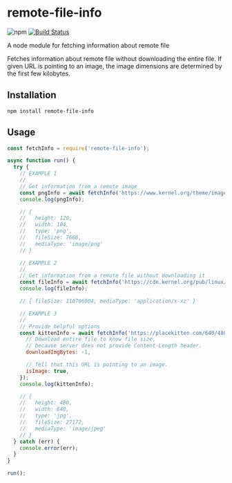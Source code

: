 # remote-file-info

![npm](https://img.shields.io/npm/v/remote-file-info) [![Build Status](https://travis-ci.org/iqqmuT/remote-file-info.svg?branch=master)](https://travis-ci.org/iqqmuT/remote-file-info)

A node module for fetching information about remote file

Fetches information about remote file without downloading the entire file. If given URL
is pointing to an image, the image dimensions are determined by the first few kilobytes.

## Installation

```
npm install remote-file-info
```

## Usage

```javascript
const fetchInfo = require('remote-file-info');

async function run() {
  try {
    // EXAMPLE 1
    //
    // Get information from a remote image
    const pngInfo = await fetchInfo('https://www.kernel.org/theme/images/logos/tux.png');
    console.log(pngInfo);

    // {
    //   height: 120,
    //   width: 104,
    //   type: 'png',
    //   fileSize: 7666,
    //   mediaType: 'image/png'
    // }

    // EXAMPLE 2
    //
    // Get information from a remote file without downloading it
    const fileInfo = await fetchInfo('https://cdn.kernel.org/pub/linux/kernel/v5.x/linux-5.5.3.tar.xz');
    console.log(fileInfo);

    // { fileSize: 110706004, mediaType: 'application/x-xz' }

    // EXAMPLE 3
    //
    // Provide helpful options
    const kittenInfo = await fetchInfo('https://placekitten.com/640/480', {
      // Download entire file to know file size,
      // because server does not provide Content-Length header.
      downloadImgBytes: -1,

      // Tell that this URL is pointing to an image.
      isImage: true,
    });
    console.log(kittenInfo);

    // {
    //   height: 480,
    //   width: 640,
    //   type: 'jpg',
    //   fileSize: 27172,
    //   mediaType: 'image/jpeg'
    // }
  } catch (err) {
    console.error(err);
  }
}

run();
```
